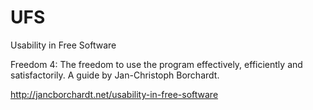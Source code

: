 # UFS

Usability in Free Software

Freedom 4: The freedom to use the program effectively, efficiently and satisfactorily. A guide by Jan-Christoph Borchardt.

http://jancborchardt.net/usability-in-free-software